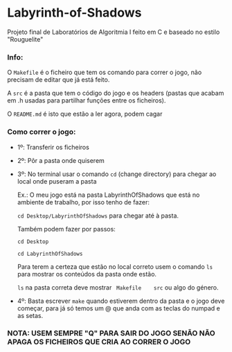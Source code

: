 # Labyrinth-of-Shadows
Projeto final de Laboratórios de Algoritmia I feito em C e baseado no estilo "Rouguelite"
### Info:
O `Makefile` é o ficheiro que tem os comando para correr o jogo, não precisam de editar que já está feito.

A `src` é a pasta que tem o código do jogo e os headers (pastas que acabam em .h usadas para partilhar funções entre os ficheiros).

O `README.md` é isto que estão a ler agora, podem cagar

### Como correr o jogo:
- 1º: Transferir os ficheiros
- 2º: Pôr a pasta onde quiserem
- 3º: No terminal usar o comando `cd` (change directory) para chegar ao local onde puseram a pasta

	Ex.: O meu jogo está na pasta LabyrinthOfShadows que está no ambiente de trabalho, por isso tenho de fazer:
  
  `cd Desktop/LabyrinthOfShadows` para chegar até à pasta.
  
	Também podem fazer por passos:
  
	`cd Desktop`
  
	`cd LabyrinthOfShadows`
  
	Para terem a certeza que estão no local correto usem o comando `ls` para mostrar os conteúdos da pasta onde estão.
  
	`ls` na pasta correta deve mostrar ` Makefile    src` ou algo do género.
	
- 4º: Basta escrever `make` quando estiverem dentro da pasta e o jogo deve começar, para já só temos um @ que anda com as teclas do numpad e as setas. 

### NOTA: USEM SEMPRE "Q" PARA SAIR DO JOGO SENÃO NÃO APAGA OS FICHEIROS QUE CRIA AO CORRER O JOGO
